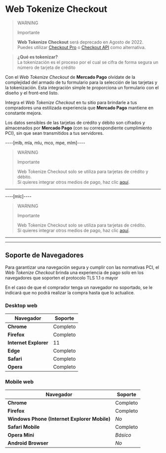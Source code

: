 

# Web Tokenize Checkout

> WARNING
>
> Importante
>
> **Web Tokenize Checkout** será deprecado en Agosto de 2022.
> <br>
> Puedes utilizar [Checkout Pro](https://www.mercadopago[FAKER][URL][DOMAIN]/developers/es/guides/online-payments/checkout-pro/introduction) o [Checkout API](https://www.mercadopago[FAKER][URL][DOMAIN]/developers/es/guides/online-payments/checkout-api/introduction) como alternativa.
> 

> **¿Qué es tokenizar?**
> <br>
> La tokenización es el proceso por el cual se cifra de forma segura un número de tarjeta de crédito

Con el *Web Tokenize Checkout* de **Mercado Pago** olvídate de la complejidad del armado de tu formulario para la selección de las tarjetas y la tokenización. Esta integración simple te proporciona un formulario con el diseño y el front-end listo.

Integra el *Web Tokenize Checkout* en tu sitio para brindarle a tus compradores una estilizada experiencia que **Mercado Pago**  mantiene en constante mejora.

Los datos sensibles de las tarjetas de crédito y débito son cifrados y almacenados por **Mercado Pago** (con su correspondiente cumplimiento PCI), sin que sean transmitidos a tus servidores.

----[mlb, mla, mlu, mco, mpe, mlm]----

> WARNING
>
> Importante
> 
> Web Tokenize Checkout solo se utiliza para tarjetas de crédito y débito.
> <br>
> Si quieres integrar otros medios de pago, haz clic [aquí](https://dev.mercadopago[FAKER][URL][DOMAIN]/developers/es/guides/online-payments/checkout-api/other-payment-ways).

------------

----[mlc]----

> WARNING
>
> Importante
> 
> Web Tokenize Checkout solo se utiliza para tarjetas de crédito.
> <br>
> Si quieres integrar otros medios de pago, haz clic [aquí](https://dev.mercadopago[FAKER][URL][DOMAIN]/developers/es/guides/online-payments/checkout-api/other-payment-ways).

------------

---

## Soporte de Navegadores

Para garantizar una navegación segura y cumplir con las normativas PCI, el *Web Tokenize Checkout* brinda una experiencia de pago solo en los navegadores que soporten el protocolo TLS 1.1 o mayor

En el caso de que el comprador tenga un navegador no soportado, se le indicará que no podrá realizar la compra hasta que lo actualice.

### Desktop web

| Navegador | Soporte |
| --- | --- |
| **Chrome** | Completo |
| **Firefox** | Completo |
| **Internet Explorer** | 11 |
| **Edge** | Completo |
| **Safari** | Completo |
| **Opera** | Completo |

### Mobile web

| Navegador | Soporte |
| --- | --- |
| **Chrome** | Completo |
| **Firefox** | Completo |
| **Windows Phone (Internet Explorer Mobile)** | _No_ |
| **Safari Mobile** | Completo |
| **Opera Mini** | _Básico_ |
| **Android Browser** | _No_ |
